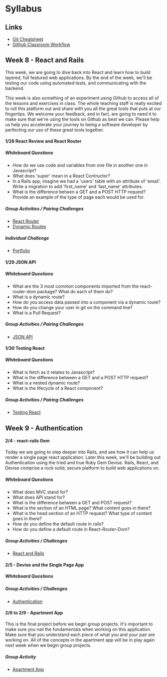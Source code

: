 # Syllabus

## Links
* [Git Cheatsheet](./GitCheatSheet.md)
* [Github Classroom Workflow](./GHClassroomWorkflow.md)

## Week 8 - React and Rails
This week, we are going to dive back into React and learn how to build layered, full featured web applications.  By the end of the week, we'll be testing our code using automated tests, and communicating with the backend.

This week is also something of an experiment using Github to access all of the lessons and exercises in class.  The whole teaching staff is really excited to roll this platform out and share with you all the great tools that puts at our fingertips.  We welcome your feedback, and in fact, are going to need it to make sure that we're using the tools on Github as best we can.  Please help us help you accelerate your journey to being a software developer by perfecting our use of these great tools together.

#### 1/28 React Review and React Router

##### Whiteboard Questions
* How do we use code and variables from one file in another one in Javascript?
* What does 'super' mean in a React Contructor?
* In a Rails app, imagine we had a 'users' table with an attribute of 'email'.  Write a migration to add 'first_name' and 'last_name' attributes.
* What is the difference betwen a GET and a POST HTTP request?  Provide an example of the type of page each would be used for.

##### Group Activities / Pairing Challenges
* [React Router](https://classroom.github.com/g/RSynp64z)
* [Dynamic Routes](https://classroom.github.com/g/hoUP0zMm)

##### Individual Challenge
* [Portfolio](https://classroom.github.com/a/SKlBq3pj)

#### 1/29 JSON API

##### Whiteboard Questions
* What are the 3 most common components imported from the react-router-dom package?  What do each of them do?
* What is a dynamic route?
* How do you access data passed into a component via a dynamic route?
* How do you change your user in git on the command line?
* What is a Pull Request?

##### Group Activities / Pairing Challenges
* [JSON API](https://classroom.github.com/g/U8deyOjt)


#### 1/30 Testing React

##### Whiteboard Questions
* What is fetch as it relates to Javascript?
* What is the difference between a GET and a POST HTTP request?
* What is a nested dynamic route?
* What is the lifecycle of a React component?

##### Group Activities / Pairing Challenges

* [Testing React](https://classroom.github.com/g/nXu7P-UJ)


## Week 9 - Authentication
#### 2/4 - react-rails Gem
Today we are going to step deeper into Rails, and see how it can help us render a single page react application.  Later this week, we'll be building out Authentication using the tried and true Ruby Gem Devise.  Rails, React, and Devise comprise a rock solid, secure platform to build web applications on.

##### Whiteboard Questions

* What does MVC stand for?
* What does API stand for?
* What is the difference between a GET and  POST request?
* What is the <head> section of an HTML page?  What content goes in there?
* What is the head section of an HTTP request?  What type of content goes in there?
* How do you define the default route in rails?
* How do you define a default route in React-Router-Dom?

##### Group Activities / Challenges

* [React and Rails](./react-rails)


#### 2/5 - Devise and the Single Page App

##### Whiteboard Questions

##### Group Activities / Challenges
* [Authentication](./devise-authentication)

#### 2/6 to 2/9 - Apartment App

This is the final project before we begin group projects.  It's important to make sure you nail the fundamentals when working on this application.  Make sure that you understand each piece of what you and your pair are working on.  All of the concepts in the apartment app will be in play again next week when we begin group projects.

##### Group Activity
* [Apartment App](./apartment-app)
